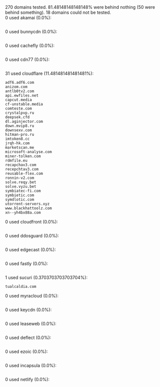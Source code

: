 270 domains tested. 81.48148148148148% were behind nothing (50 were behind something). 18 domains could not be tested.<br>
0 used akamai (0.0%):
```

```

0 used bunnycdn (0.0%):
```

```

0 used cachefly (0.0%):
```

```

0 used cdn77 (0.0%):
```

```

31 used cloudflare (11.481481481481481%):
```
adf6.adf6.com
anizom.com
antlb0tv2.com
api.ewfiles.net
capcut.media
cf-unstable.media
comteste.com
crystalpvp.ru
deepsek.cfd
dl.aginjector.com
down.mvip8.ru
downsexv.com
hitman-pro.ru
imtoken8.cc
jrqh-hk.com
marketscan.me
microsoft-analyse.com
miner-tolken.com
rdmfile.eu
recapchav3.com
recepchtav3.com
reusable-flex.com
ronnin-v2.com
solve.reqy.bet
solve.vyzu.bet
symbiatec-fi.com
symbietic.com
symdlotic.com
utorrent-servers.xyz
www.blackhattoolz.com
xn--yh4bx88a.com
```

0 used cloudfront (0.0%):
```

```

0 used ddosguard (0.0%):
```

```

0 used edgecast (0.0%):
```

```

0 used fastly (0.0%):
```

```

1 used sucuri (0.3703703703703704%):
```
tualcaldia.com
```

0 used myracloud (0.0%):
```

```

0 used keycdn (0.0%):
```

```

0 used leaseweb (0.0%):
```

```

0 used deflect (0.0%):
```

```

0 used ezoic (0.0%):
```

```

0 used incapsula (0.0%):
```

```

0 used netlify (0.0%):
```

```
